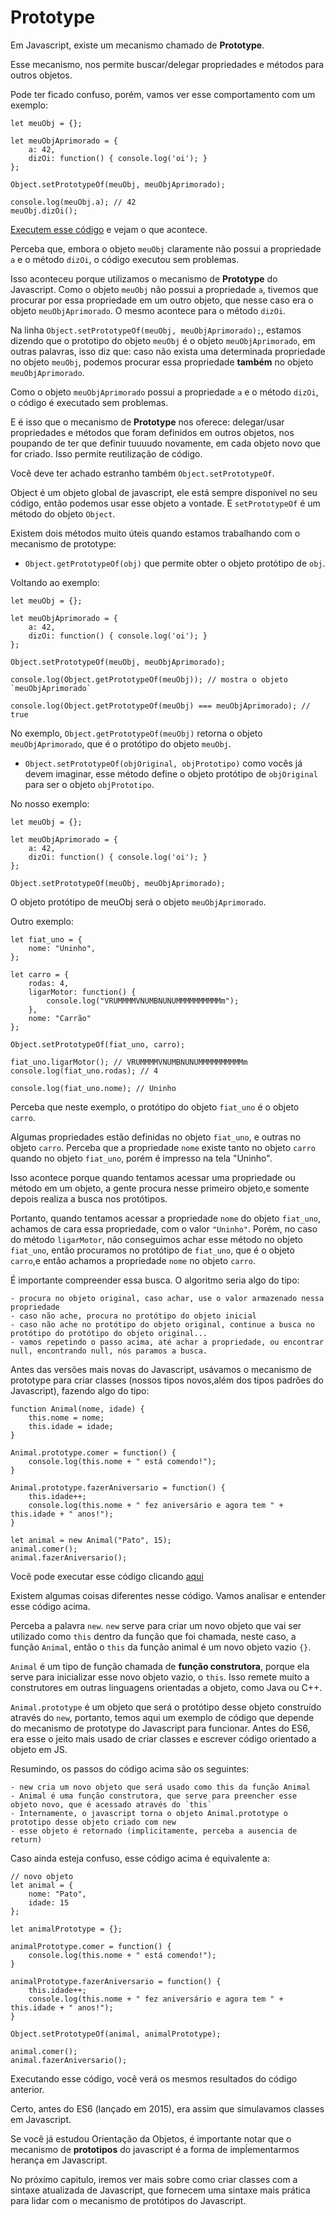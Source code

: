 # Prototype

Em Javascript, existe um mecanismo chamado de **Prototype**.

Esse mecanismo, nos permite buscar/delegar propriedades e métodos para outros objetos.

Pode ter ficado confuso, porém, vamos ver esse comportamento com um exemplo:

```
let meuObj = {};

let meuObjAprimorado = {
    a: 42,
    dizOi: function() { console.log('oi'); }
};

Object.setPrototypeOf(meuObj, meuObjAprimorado);

console.log(meuObj.a); // 42
meuObj.dizOi();
```

[Executem esse código](https://repl.it/repls/ElatedSplendidParticles) e vejam o que acontece.

Perceba que, embora o objeto `meuObj` claramente não possui a propriedade `a` e o método `dizOi`, o código executou sem problemas.

Isso aconteceu porque utilizamos o mecanismo de **Prototype** do Javascript. Como o objeto `meuObj` não possui a propriedade `a`, tivemos que procurar por essa propriedade em um outro objeto, que nesse caso era o objeto `meuObjAprimorado`. O mesmo acontece para o método `dizOi`. 

Na linha `Object.setPrototypeOf(meuObj, meuObjAprimorado);`, estamos dizendo que o prototipo do objeto `meuObj` é o objeto `meuObjAprimorado`, em outras palavras, isso diz que: caso não exista uma determinada propriedade no objeto `meuObj`, podemos procurar essa propriedade **também** no objeto `meuObjAprimorado`.

Como o objeto `meuObjAprimorado` possui a propriedade `a` e o método `dizOi`, o código é executado sem problemas.

E é isso que o mecanismo de **Prototype** nos oferece: delegar/usar propriedades e métodos que foram definidos em outros objetos, nos poupando de ter que definir tuuuudo novamente, em cada objeto novo que for criado. Isso permite reutilização de código.

Você deve ter achado estranho também `Object.setPrototypeOf`. 

Object é um objeto global de javascript, ele está sempre disponível no seu código, então podemos usar esse objeto a vontade. E `setPrototypeOf` é um método do objeto `Object`.

Existem dois métodos muito úteis quando estamos trabalhando com o mecanismo de prototype:

- `Object.getPrototypeOf(obj)` que permite obter o objeto protótipo de `obj`.

Voltando ao exemplo:

```
let meuObj = {};

let meuObjAprimorado = {
    a: 42,
    dizOi: function() { console.log('oi'); }
};

Object.setPrototypeOf(meuObj, meuObjAprimorado);

console.log(Object.getPrototypeOf(meuObj)); // mostra o objeto `meuObjAprimorado`

console.log(Object.getPrototypeOf(meuObj) === meuObjAprimorado); // true
```

No exemplo, `Object.getPrototypeOf(meuObj)` retorna o objeto `meuObjAprimorado`, que é o protótipo do objeto `meuObj`.

- `Object.setPrototypeOf(objOriginal, objPrototipo)` como vocês já devem imaginar, esse método define o objeto protótipo de `objOriginal` para ser o objeto `objPrototipo`.

No nosso exemplo:

```
let meuObj = {};

let meuObjAprimorado = {
    a: 42,
    dizOi: function() { console.log('oi'); }
};

Object.setPrototypeOf(meuObj, meuObjAprimorado);
```

O objeto protótipo de meuObj será o objeto `meuObjAprimorado`.

Outro exemplo:

```
let fiat_uno = {
    nome: "Uninho",
};

let carro = {
    rodas: 4,
    ligarMotor: function() {
        console.log("VRUMMMMVNUMBNUNUMMMMMMMMMMm");
    },
    nome: "Carrão"
};

Object.setPrototypeOf(fiat_uno, carro);

fiat_uno.ligarMotor(); // VRUMMMMVNUMBNUNUMMMMMMMMMMm
console.log(fiat_uno.rodas); // 4

console.log(fiat_uno.nome); // Uninho
```

Perceba que neste exemplo, o protótipo do objeto `fiat_uno` é o objeto `carro`.

Algumas propriedades estão definidas no objeto `fiat_uno`, e outras no objeto `carro`. Perceba que a propriedade `nome` existe tanto no objeto `carro` quando no objeto `fiat_uno`, porém é impresso na tela "Uninho". 

Isso acontece porque quando tentamos acessar uma propriedade ou método em um objeto, a gente procura nesse primeiro objeto,e somente depois realiza a busca nos protótipos.

Portanto, quando tentamos acessar a propriedade `nome` do objeto `fiat_uno`, achamos de cara essa propriedade, com o valor `"Uninho"`. Porém, no caso do método `ligarMotor`, não conseguimos achar esse método no objeto `fiat_uno`, então procuramos no protótipo de `fiat_uno`, que é o objeto `carro`,e então achamos a propriedade `nome` no objeto `carro`.

É importante compreender essa busca. O algoritmo seria algo do tipo:

```
- procura no objeto original, caso achar, use o valor armazenado nessa propriedade
- caso não ache, procura no protótipo do objeto inicial
- caso não ache no protótipo do objeto original, continue a busca no protótipo do protótipo do objeto original...
- vamos repetindo o passo acima, até achar a propriedade, ou encontrar null, encontrando null, nós paramos a busca.
```

Antes das versões mais novas do Javascript, usávamos o mecanismo de prototype para criar classes (nossos tipos novos,além dos tipos padrões do Javascript), fazendo algo do tipo:

```
function Animal(nome, idade) {
    this.nome = nome;
    this.idade = idade;
}

Animal.prototype.comer = function() {
    console.log(this.nome + " está comendo!");
}

Animal.prototype.fazerAniversario = function() {
    this.idade++;
    console.log(this.nome + " fez aniversário e agora tem " + this.idade + " anos!");
}

let animal = new Animal("Pato", 15);
animal.comer();
animal.fazerAniversario();
```

Você pode executar esse código clicando [aqui](https://repl.it/repls/SuddenGuiltyConstant)

Existem algumas coisas diferentes nesse código. Vamos analisar e entender esse código acima.

Perceba a palavra `new`. `new` serve para criar um novo objeto que vai ser utilizado como `this` dentro da função que foi chamada, neste caso, a função `Animal`, então o `this` da função animal é um novo objeto vazio `{}`.

`Animal` é um tipo de função chamada de **função construtora**, porque ela serve para inicializar esse novo objeto vazio, o `this`. Isso remete muito a construtores em outras linguagens orientadas a objeto, como Java  ou C++. 

`Animal.prototype` é um objeto que será o protótipo desse objeto construído através do `new`, portanto, temos aqui um exemplo de código que depende do mecanismo de prototype do Javascript para funcionar. Antes do ES6, era esse o jeito mais usado de criar classes e escrever código orientado a objeto em JS.

Resumindo, os passos do código acima são os seguintes:

```
- new cria um novo objeto que será usado como this da função Animal
- Animal é uma função construtora, que serve para preencher esse objeto novo, que é acessado através do `this`
- Internamente, o javascript torna o objeto Animal.prototype o prototipo desse objeto criado com new
- esse objeto é retornado (implicitamente, perceba a ausencia de return)
```

Caso ainda esteja confuso, esse código acima é equivalente a:

```
// novo objeto
let animal = {
    nome: "Pato",
    idade: 15
};

let animalPrototype = {};

animalPrototype.comer = function() {
    console.log(this.nome + " está comendo!");
}

animalPrototype.fazerAniversario = function() {
    this.idade++;
    console.log(this.nome + " fez aniversário e agora tem " + this.idade + " anos!");
}

Object.setPrototypeOf(animal, animalPrototype);

animal.comer();
animal.fazerAniversario();
```

Executando esse código, você verá os mesmos resultados do código anterior.

Certo, antes do ES6 (lançado em 2015), era assim que simulavamos classes em Javascript.

Se você já estudou Orientação da Objetos, é importante notar que o mecanismo de **prototipos** do javascript é a forma de impĺementarmos herança em Javascript.

No próximo capitulo, iremos ver mais sobre como criar classes com a sintaxe atualizada de Javascript, que fornecem uma sintaxe mais prática para lidar com o mecanismo de protótipos do Javascript. 